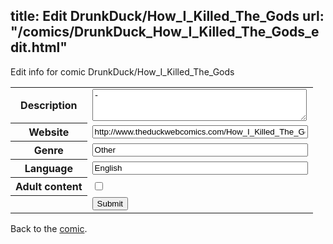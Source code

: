 title: Edit DrunkDuck/How_I_Killed_The_Gods
url: "/comics/DrunkDuck_How_I_Killed_The_Gods_edit.html"
---
Edit info for comic DrunkDuck/How_I_Killed_The_Gods

<form name="comic" action="http://gaepostmail.appspot.com/comic/" method="post">
<table class="comicinfo">
<tr>
<th>Description</th><td><textarea name="description" cols="40" rows="3">-</textarea></td>
</tr>
<tr>
<th>Website</th><td><input type="text" name="url" value="http://www.theduckwebcomics.com/How_I_Killed_The_Gods/" size="40"/></td>
</tr>
<tr>
<th>Genre</th><td><input type="text" name="genre" value="Other" size="40"/></td>
</tr>
<tr>
<th>Language</th><td><input type="text" name="language" value="English" size="40"/></td>
</tr>
<tr>
<th>Adult content</th><td><input type="checkbox" name="adult" value="adult" /></td>
</tr>
<tr>
<th></th><td>
<input type="hidden" name="comic" value="DrunkDuck_How_I_Killed_The_Gods" />
<input type="submit" name="submit" value="Submit" />
</td>
</tr>
</table>
</form>

Back to the [comic](DrunkDuck_How_I_Killed_The_Gods.html).
